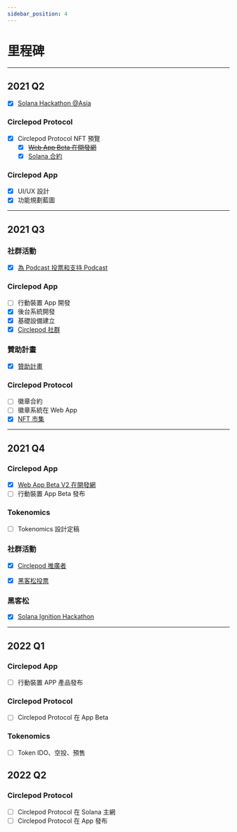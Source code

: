 ```yaml
---
sidebar_position: 4
---
```


# 里程碑

---

## 2021 Q2

- [x] [Solana Hackathon @Asia](https://hackerlink.io/buidl/710?roundProj=607)

### Circlepod Protocol

- [x] Circlepod Protocol NFT 預覽
    - [x] ~~[Web App Beta 在開發網](https://launch.circlepod.app)~~
    - [x] [Solana 合約](https://github.com/Circelpod/Circlepod-Protocol)

### Circlepod App

- [x] UI/UX 設計
- [x] 功能規劃藍圖

---

## 2021 Q3

### 社群活動

- [x] [為 Podcast 投票和支持 Podcast](/docs/community-event/vote-and-support/intro)

### Circlepod App

- [ ] 行動裝置 App 開發
- [x] 後台系統開發
- [x] 基礎設備建立
- [x] [Circlepod 社群](/docs/contact)

### 贊助計畫

- [x] [贊助計畫](/docs/sponsor)

### Circlepod Protocol

- [ ] 徽章合約
- [ ] 徽章系統在 Web App
- [x] [NFT 市集](https://nfts.circlepod.app)

---

## 2021 Q4

### Circlepod App

- [x] [Web App Beta V2 在開發網](https://staging-launch.circlepod.app)
- [ ] 行動裝置 App Beta 發布

### Tokenomics

- [ ] Tokenomics 設計定稿

### 社群活動

- [x] [Circlepod 推廣者](https://medium.com/circlepod-labs/circlepod-community-event-circlepod-promoter-e859f4177c31)
- [x] [黑客松投票](https://discord.com/channels/848247671356522567/858201326201733152/893175796578013234)


### 黑客松

- [x] [Solana Ignition Hackathon](https://hackerlink.io/buidl/710?roundProj=961)

---

## 2022 Q1

### Circlepod App

- [ ] 行動裝置 APP 產品發布

### Circlepod Protocol

- [ ] Circlepod Protocol 在 App Beta

### Tokenomics

- [ ] Token IDO、空投、預售

## 2022 Q2

### Circlepod Protocol

- [ ] Circlepod Protocol 在 Solana 主網
- [ ] Circlepod Protocol 在 App 發布
